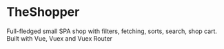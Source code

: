 # TheShopper
Full-fledged small SPA shop with filters, fetching, sorts, search, shop cart. Built with Vue, Vuex and Vuex Router
